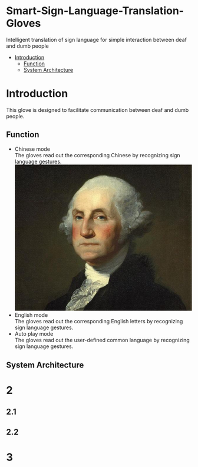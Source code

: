 # Smart-Sign-Language-Translation-Gloves
Intelligent translation of sign language for simple interaction between deaf and dumb people
- [Introduction](#Introduction)
    - [Function](#Function)
    - [System Architecture](#System-Architecture)
    

# Introduction
This glove is designed to facilitate communication between deaf and dumb people.
## Function
   - Chinese mode<br/>
     The gloves read out the corresponding Chinese by recognizing sign language gestures.
     ![image](https://github.com/mk997630105/Smart-Sign-Language-Translation-Gloves/blob/master/u%3D1637230915%2C1149682195%26fm%3D214%26gp%3D0.jpg)
   - English mode<br/>
     The gloves read out the corresponding English letters by recognizing sign language gestures.
   - Auto play mode<br/>
     The gloves read out the user-defined common language by recognizing sign language gestures.
## System Architecture
     
# 2
## 2.1
## 2.2
# 3

